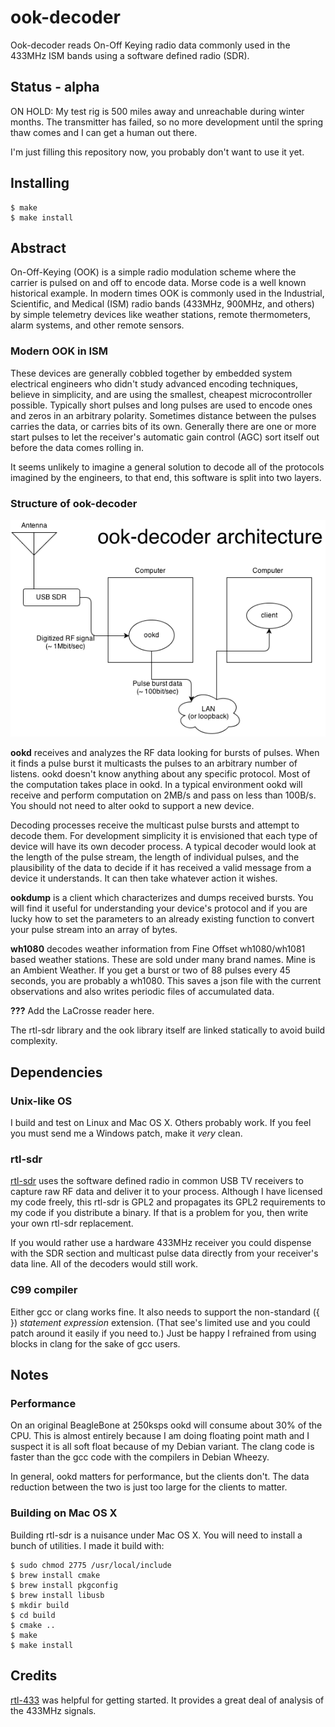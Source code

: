 ook-decoder
===========


Ook-decoder reads On-Off Keying radio data commonly used in the 433MHz ISM bands using a software defined radio (SDR).

Status - alpha
--------------

ON HOLD: My test rig is 500 miles away and unreachable during winter months. The transmitter
has failed, so no more development until the spring thaw comes and I can get a human out there.

I'm just filling this repository now, you probably don't want to use it yet.

Installing
--------

    $ make
    $ make install

Abstract
--------

On-Off-Keying (OOK) is a simple radio modulation scheme where the
carrier is pulsed on and off to encode data. Morse code is a well known
historical example. In modern times OOK is commonly used in the
Industrial, Scientific, and Medical (ISM) radio bands (433MHz, 900MHz, and others) by simple
telemetry devices like weather stations, remote thermometers, 
alarm systems, and other remote sensors.

### Modern OOK in ISM ###

These devices are generally cobbled together by embedded system
electrical engineers who didn't study advanced encoding techniques,
believe in simplicity, and are using the smallest, cheapest
microcontroller possible. Typically short pulses and long pulses are
used to encode ones and zeros in an arbitrary polarity. Sometimes
distance between the pulses carries the data, or carries bits of its
own. Generally there are one or more start pulses to let the receiver's
automatic gain control (AGC) sort itself out before the data comes
rolling in.

It seems unlikely to imagine a general solution to decode all of the
protocols imagined by the engineers, to that end, this software is
split into two layers.

### Structure of ook-decoder ###

![architecture diagram](img/architecture.png)

**ookd** receives and analyzes the RF data looking for bursts of
pulses. When it finds a pulse burst it multicasts the pulses to an
arbitrary number of listens. ookd doesn't know anything
about any specific protocol. Most of the computation takes place in
ookd. In a typical environment ookd will receive and perform
computation on 2MB/s and pass on less than 100B/s. You should not need
to alter ookd to support a new device.

Decoding processes receive the multicast pulse bursts and attempt
to decode them.  For development simplicity it is envisioned that each
type of device will have its own decoder process. A typical decoder
would look at the length of the pulse stream, the length of individual
pulses, and the plausibility of the data to decide if it has received
a valid message from a device it understands. It can then take
whatever action it wishes.

**ookdump** is a client which characterizes and dumps received
bursts.  You will find it useful for understanding your device's
protocol and if you are lucky how to set the parameters to an already
existing function to convert your pulse stream into an array of bytes.

**wh1080** decodes weather information from Fine Offset wh1080/wh1081 based weather stations. These are sold under many brand names. Mine is an Ambient Weather. If you get 
a burst or two of 88 pulses every 45 seconds, you are probably a wh1080. This saves a json file with the current observations and also writes periodic files of accumulated data.

**???** Add the LaCrosse reader here.

The rtl-sdr library and the ook library itself are linked statically to 
avoid build complexity.


Dependencies
------------

### Unix-like OS ###

I build and test on Linux and Mac OS X. Others probably work. If you feel you must send me a Windows patch, make it *very* clean.

### rtl-sdr ###
[rtl-sdr](http://sdr.osmocom.org/trac/wiki/rtl-sdr) uses the software defined radio in common USB TV receivers to capture raw RF data and deliver it to your process. Although I have licensed my code freely, this rtl-sdr is GPL2 and propagates its GPL2 requirements to my code if you distribute a binary. If that is a problem for you, then write your own rtl-sdr replacement.

If you would rather use a hardware 433MHz receiver you could dispense with the SDR section and multicast pulse data directly from your receiver's data line. All of the decoders would still work.

### C99 compiler ###
Either gcc or clang works fine. It also needs to support the non-standard ({ }) *statement expression* extension. (That see's limited use and you could patch around it easily if you need to.) Just be happy I refrained from using blocks in clang for the sake of gcc users.

Notes
-----

### Performance ###

On an original BeagleBone at 250ksps ookd will consume about 30% of the CPU. This is almost entirely because I am doing floating point math and I suspect it is all soft float because of my Debian variant. The clang code is faster than the gcc code with the compilers in Debian Wheezy.

In general, ookd matters for performance, but the clients don't. The data reduction between the two is just too large for the clients to matter.

### Building on Mac OS X ###

Building rtl-sdr is a nuisance under Mac OS X. You will need to install a bunch of utilities. I made it build with:

    $ sudo chmod 2775 /usr/local/include
    $ brew install cmake
    $ brew install pkgconfig
    $ brew install libusb
    $ mkdir build
    $ cd build
    $ cmake ..
    $ make
    $ make install
    

Credits
-------

[rtl-433](https://github.com/merbanan/rtl_433) was helpful for getting started. It provides a great deal of analysis of the 433MHz signals.
